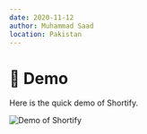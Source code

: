 ```yaml
---
date: 2020-11-12
author: Muhammad Saad
location: Pakistan
---
```


# 🚀 Demo

Here is the quick demo of Shortify.

![Demo of Shortify](../../images/demo.gif)
